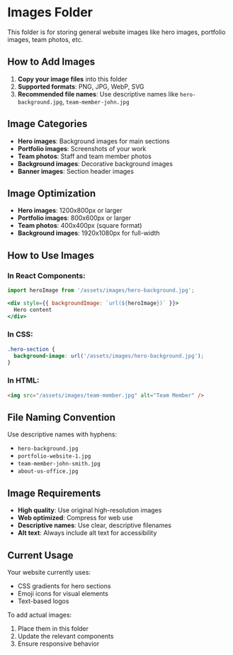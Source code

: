 # Images Folder

This folder is for storing general website images like hero images, portfolio images, team photos, etc.

## How to Add Images

1. **Copy your image files** into this folder
2. **Supported formats**: PNG, JPG, WebP, SVG
3. **Recommended file names**: Use descriptive names like `hero-background.jpg`, `team-member-john.jpg`

## Image Categories

- **Hero images**: Background images for main sections
- **Portfolio images**: Screenshots of your work
- **Team photos**: Staff and team member photos
- **Background images**: Decorative background images
- **Banner images**: Section header images

## Image Optimization

- **Hero images**: 1200x800px or larger
- **Portfolio images**: 800x600px or larger
- **Team photos**: 400x400px (square format)
- **Background images**: 1920x1080px for full-width

## How to Use Images

### In React Components:
```jsx
import heroImage from '/assets/images/hero-background.jpg';

<div style={{ backgroundImage: `url(${heroImage})` }}>
  Hero content
</div>
```

### In CSS:
```css
.hero-section {
  background-image: url('/assets/images/hero-background.jpg');
}
```

### In HTML:
```html
<img src="/assets/images/team-member.jpg" alt="Team Member" />
```

## File Naming Convention

Use descriptive names with hyphens:
- `hero-background.jpg`
- `portfolio-website-1.jpg`
- `team-member-john-smith.jpg`
- `about-us-office.jpg`

## Image Requirements

- **High quality**: Use original high-resolution images
- **Web optimized**: Compress for web use
- **Descriptive names**: Use clear, descriptive filenames
- **Alt text**: Always include alt text for accessibility

## Current Usage

Your website currently uses:
- CSS gradients for hero sections
- Emoji icons for visual elements
- Text-based logos

To add actual images:
1. Place them in this folder
2. Update the relevant components
3. Ensure responsive behavior
